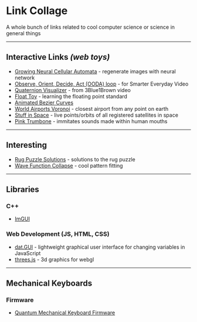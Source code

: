 # Link Collage
A whole bunch of links related to cool computer science or science in general things

---------------------------

## Interactive Links *(web toys)*
- [Growing Neural Cellular Automata](https://distill.pub/2020/growing-ca/) - regenerate images with neural network
- [Observe, Orient, Decide, Act (OODA) loop](https://eater.net/ooda-loop) - for Smarter Everyday Video
- [Quaternion Visualizer](https://eater.net/quaternions/) - from 3Blue1Brown video
- [Float Toy](https://evanw.github.io/float-toy/) - learning the floating point standard
- [Animated Bezier Curves](https://www.jasondavies.com/animated-bezier/)
- [World Airports Voronoi](https://www.jasondavies.com/maps/voronoi/airports/) - closest airport from any point on earth
- [Stuff in Space](http://stuffin.space/) - live points/orbits of all registered satellites in space
- [Pink Trumbone](https://dood.al/pinktrombone/) - immitates sounds made within human mouths

---------------------------

## Interesting
- [Rug Puzzle Solutions](https://github.com/beneater/rug-puzzle) - solutions to the rug puzzle
- [Wave Function Collapse](https://github.com/mxgmn/WaveFunctionCollapse) - cool pattern fitting

---------------------------

## Libraries

### C++
- [ImGUI](https://github.com/ocornut/imgui)

### Web Development (JS, HTML, CSS)
- [dat.GUI](https://github.com/dataarts/dat.gui) - lightweight graphical user interface for changing variables in JavaScript
- [threes.js](https://github.com/evanw/three.js) - 3d graphics for webgl

---------------------------

## Mechanical Keyboards

### Firmware
- [Quantum Mechanical Keyboard Firmware](https://docs.qmk.fm/#/)
